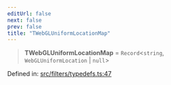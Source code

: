 ```yaml
---
editUrl: false
next: false
prev: false
title: "TWebGLUniformLocationMap"
---
```


> **TWebGLUniformLocationMap** = `Record`\<`string`, `WebGLUniformLocation` \| `null`\>

Defined in: [src/filters/typedefs.ts:47](https://github.com/fabricjs/fabric.js/blob/e114448a1bce9b68a3e1bba337bc0c83a35c1aa5/src/filters/typedefs.ts#L47)
